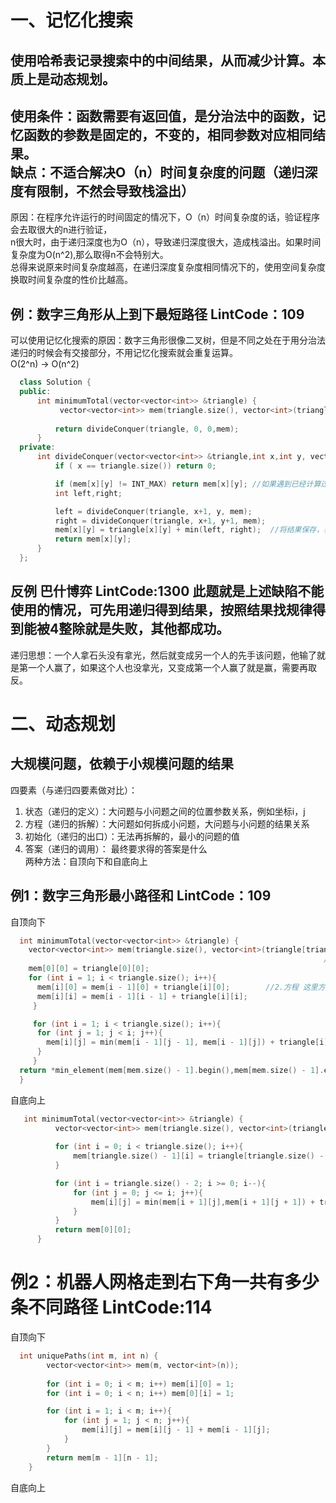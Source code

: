 # 一、记忆化搜索  
使用哈希表记录搜索中的中间结果，从而减少计算。本质上是动态规划。    
---
使用条件：函数需要有返回值，是分治法中的函数，记忆函数的参数是固定的，不变的，相同参数对应相同结果。  
缺点：不适合解决O（n）时间复杂度的问题（递归深度有限制，不然会导致栈溢出）
---
原因：在程序允许运行的时间固定的情况下，O（n）时间复杂度的话，验证程序会去取很大的n进行验证，  
n很大时，由于递归深度也为O（n），导致递归深度很大，造成栈溢出。如果时间复杂度为O(n^2),那么取得n不会特别大。  
总得来说原来时间复杂度越高，在递归深度复杂度相同情况下的，使用空间复杂度换取时间复杂度的性价比越高。
##  例：数字三角形从上到下最短路径 LintCode：109  
可以使用记忆化搜索的原因：数字三角形很像二叉树，但是不同之处在于用分治法递归的时候会有交接部分，不用记忆化搜索就会重复运算。  
O(2^n) -> O(n^2)  
```cpp
  class Solution {
  public:
      int minimumTotal(vector<vector<int>> &triangle) {
           vector<vector<int>> mem(triangle.size(), vector<int>(triangle[triangle.size() - 1].size(),INT_MAX));//自己建哈希表，如果使用map会超时，unorder_map不支持保存pair
                                                                                                               //二维vector的初始化vector<vector<int>> v(m,vector<int>(n,number))
          return divideConquer(triangle, 0, 0,mem);
      }
  private:
      int divideConquer(vector<vector<int>> &triangle,int x,int y, vector<vector<int>> &mem){
          if ( x == triangle.size()) return 0;

          if (mem[x][y] != INT_MAX) return mem[x][y]; //如果遇到已经计算过的情况，则直接从哈希表中调出，不用在向下递归了。
          int left,right;

          left = divideConquer(triangle, x+1, y, mem);
          right = divideConquer(triangle, x+1, y+1, mem); 
          mem[x][y] = triangle[x][y] + min(left, right);  //将结果保存，表示已经计算过了，不用再向下递归计算一次了。
          return mem[x][y];
      }
  };
```  
## 反例  巴什博弈 LintCode:1300  此题就是上述缺陷不能使用的情况，可先用递归得到结果，按照结果找规律得到能被4整除就是失败，其他都成功。  
递归思想：一个人拿石头没有拿光，然后就变成另一个人的先手该问题，他输了就是第一个人赢了，如果这个人也没拿光，又变成第一个人赢了就是赢，需要再取反。  
#  二、动态规划  
大规模问题，依赖于小规模问题的结果  
---  
四要素（与递归四要素做对比）：   
1. 状态（递归的定义）：大问题与小问题之间的位置参数关系，例如坐标i，j  
2. 方程（递归的拆解）：大问题如何拆成小问题，大问题与小问题的结果关系    
3. 初始化（递归的出口）：无法再拆解的，最小的问题的值  
4. 答案（递归的调用）： 最终要求得的答案是什么  
两种方法：自顶向下和自底向上  
## 例1：数字三角形最小路径和  LintCode：109    
自顶向下
```cpp  
  int minimumTotal(vector<vector<int>> &triangle) {
    vector<vector<int>> mem(triangle.size(), vector<int>(triangle[triangle.size() - 1].size(),INT_MAX));  
                                                                      //1.状态就是二维数组的坐标
    mem[0][0] = triangle[0][0];                                        //3.初始化
    for (int i = 1; i < triangle.size(); i++){
      mem[i][0] = mem[i - 1][0] + triangle[i][0];        //2.方程 这里方程有两个 其一：边上的节点只依赖于上一个边上的结果
      mem[i][i] = mem[i - 1][i - 1] + triangle[i][i];
     } 

     for (int i = 1; i < triangle.size(); i++){
      for (int j = 1; j < i; j++){
        mem[i][j] = min(mem[i - 1][j - 1], mem[i - 1][j]) + triangle[i][j];   //2.方程  这里方程有两个 其二：内部节点依赖于上一层左右两个节点的结果。
      }
     }
  return *min_element(mem[mem.size() - 1].begin(),mem[mem.size() - 1].end());   //4.答案，到最后一层以后，最小和就是最后一层中的最小值。
  }
```  
自底向上  
```cpp  
   int minimumTotal(vector<vector<int>> &triangle) {
          vector<vector<int>> mem(triangle.size(), vector<int>(triangle[triangle.size() - 1].size(),INT_MAX));  
                                                                                        //1.状态就是二维数组的坐标
          for (int i = 0; i < triangle.size(); i++){
              mem[triangle.size() - 1][i] = triangle[triangle.size() - 1][i];           //3.初始化
          }

          for (int i = triangle.size() - 2; i >= 0; i--){
              for (int j = 0; j <= i; j++){
                  mem[i][j] = min(mem[i + 1][j],mem[i + 1][j + 1]) + triangle[i][j];    //2.方程 这里方程只有一个
              }
          }
          return mem[0][0];                                                             //4.答案
      }  
```  
# 例2：机器人网格走到右下角一共有多少条不同路径 LintCode:114 
自顶向下
```cpp 
  int uniquePaths(int m, int n) {
        vector<vector<int>> mem(m, vector<int>(n));
        
        for (int i = 0; i < m; i++) mem[i][0] = 1;
        for (int i = 0; i < n; i++) mem[0][i] = 1;

        for (int i = 1; i < m; i++){
            for (int j = 1; j < n; j++){
                mem[i][j] = mem[i][j - 1] + mem[i - 1][j];
            }
        }
        return mem[m - 1][n - 1];
    }
```  
自底向上  
```cpp  



